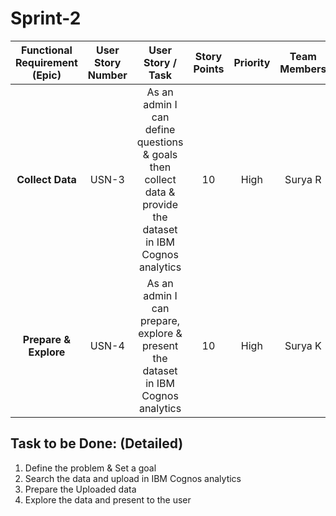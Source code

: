 # Sprint-2
 
|      **Functional Requirement (Epic)**     | User Story Number |  User Story / Task | Story Points | Priority | **Team Members** |
|:---------------------:|:------------------------------:|:---------------------:|:------------------------------:|:---------------------:|:------------------------------:|
|         **Collect Data**        |  USN-3 | As an admin I can define questions & goals then collect data & provide the dataset in IBM Cognos analytics | 10 | High | Surya R |
|        **Prepare & Explore**        |  USN-4 | As an admin I can prepare, explore & present the dataset in IBM Cognos analytics | 10 | High | Surya K |

## Task to be Done: (Detailed)
1. Define the problem & Set a goal
2. Search the data and upload in IBM Cognos analytics
3. Prepare the Uploaded data
4. Explore the data and present to the user
